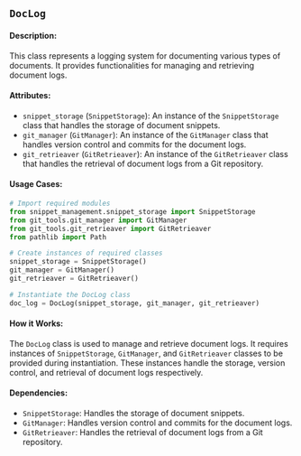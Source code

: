 ## `DocLog`

#### Description:
This class represents a logging system for documenting various types of documents. It provides functionalities for managing and retrieving document logs.

#### Attributes:
- `snippet_storage` (`SnippetStorage`): An instance of the `SnippetStorage` class that handles the storage of document snippets.
- `git_manager` (`GitManager`): An instance of the `GitManager` class that handles version control and commits for the document logs.
- `git_retrieaver` (`GitRetrieaver`): An instance of the `GitRetrieaver` class that handles the retrieval of document logs from a Git repository.

#### Usage Cases:

```python
# Import required modules
from snippet_management.snippet_storage import SnippetStorage
from git_tools.git_manager import GitManager
from git_tools.git_retrieaver import GitRetrieaver
from pathlib import Path

# Create instances of required classes
snippet_storage = SnippetStorage()
git_manager = GitManager()
git_retrieaver = GitRetrieaver()

# Instantiate the DocLog class
doc_log = DocLog(snippet_storage, git_manager, git_retrieaver)
```

#### How it Works:

The `DocLog` class is used to manage and retrieve document logs. It requires instances of `SnippetStorage`, `GitManager`, and `GitRetrieaver` classes to be provided during instantiation. These instances handle the storage, version control, and retrieval of document logs respectively.

#### Dependencies:
- `SnippetStorage`: Handles the storage of document snippets.
- `GitManager`: Handles version control and commits for the document logs.
- `GitRetrieaver`: Handles the retrieval of document logs from a Git repository.